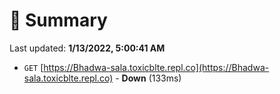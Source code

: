 # 📖 Summary
Last updated: **1/13/2022, 5:00:41 AM**

- `GET` [https://Bhadwa-sala.toxicblte.repl.co](https://Bhadwa-sala.toxicblte.repl.co) - **Down** (133ms)
